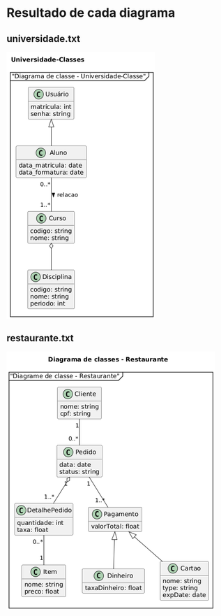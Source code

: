 # Resultado de cada diagrama

## universidade.txt

![universidade.txt](uml-images/universidade.png)

## restaurante.txt

![restaurante.txt](uml-images/restaurante.png)
